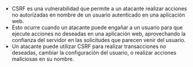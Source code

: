 - CSRF es una vulnerabilidad que permite a un atacante realizar acciones no autorizadas en nombre de un usuario autenticado en una aplicación web.
- Esto ocurre cuando un atacante puede engañar a un usuario para que ejecute acciones no deseadas en una aplicación web, aprovechando la confianza del servidor en las solicitudes que parecen venir del usuario.
- Un atacante puede utilizar CSRF para realizar transacciones no deseadas, cambiar la configuración del usuario, o realizar acciones maliciosas en su nombre.
